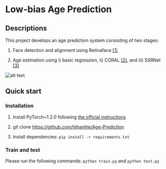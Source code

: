 # Low-bias Age Prediction
## Descriptions
This project develops an age prediction system consisting of two stages: 

1. Face detection and alignment using Retinaface [[1]](https://openaccess.thecvf.com/content_CVPR_2020/html/Deng_RetinaFace_Single-Shot_Multi-Level_Face_Localisation_in_the_Wild_CVPR_2020_paper.html)

2. Age estimation using i) basic regression, ii) CORAL [[2]](https://www.sciencedirect.com/science/article/pii/S016786552030413X), and iii) SSRNet [[3]](https://www.ijcai.org/proceedings/2018/150)

![alt text](https://github.com/hthanhle/Age-Prediction/tree/main/output/test1_out.jpg)

## Quick start
### Installation
1. Install PyTorch=1.2.0 following [the official instructions](https://pytorch.org/)

2. git clone https://github.com/hthanhle/Age-Prediction

3. Install dependencies: `pip install -r requirements.txt`

### Train and test

Please run the following commands: `python train.py` and `python test.py`


